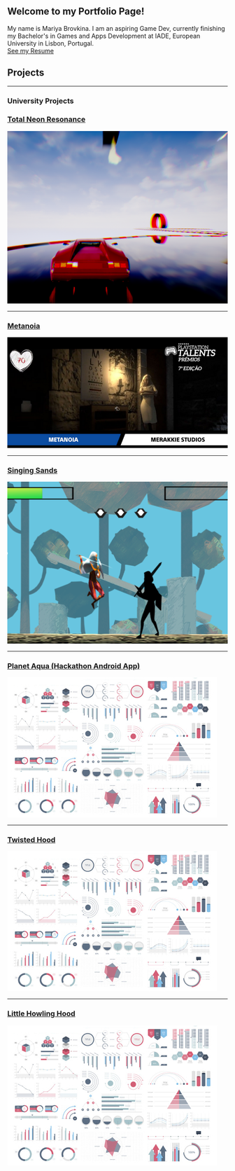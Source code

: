 ## Welcome to my Portfolio Page!  

My name is Mariya Brovkina. I am an aspiring Game Dev, currently finishing my Bachelor's in Games and Apps Development at IADE, European University in Lisbon, Portugal.  
[See my Resume](/pdf/MariaBrovkinaResume.pdf)

## Projects

---

### University Projects 

### [Total Neon Resonance](/totalneonresonance)
<img src="images/tnr0.png?raw=true"/>

---
### [Metanoia](/metanoia)
<img src="images/ps.png?raw=true"/>

---
### [Singing Sands](/singingsands)
<img src="images/ss1.png?raw=true"/>

---
### [Planet Aqua (Hackathon Android App)](/planetaqua)
<img src="images/dummy_thumbnail.jpg?raw=true"/>

---
### [Twisted Hood](/twistedhood)
<img src="images/dummy_thumbnail.jpg?raw=true"/>

---
### [Little Howling Hood](/littlehowlinghood)
<img src="images/dummy_thumbnail.jpg?raw=true"/>



<!-- Remove above link if you don't want to attibute -->
